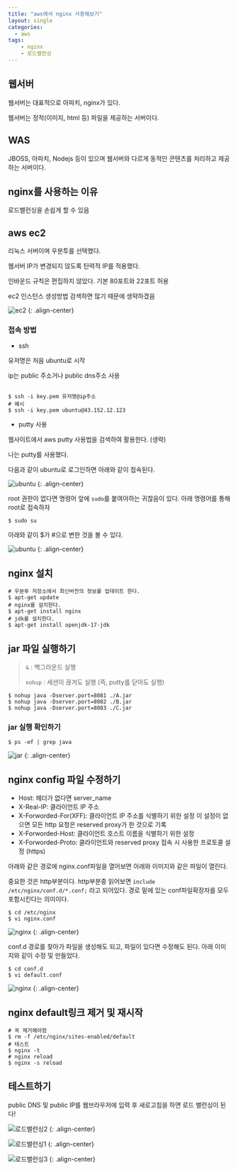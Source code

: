 ```yaml
---
title: "aws에서 nginx 사용해보기"
layout: single
categories:
  - aws
tags:
	- nginx
	- 로드밸런싱
---
```


## 웹서버
웹서버는 대표적으로 아파치, nginx가 있다.

웹서버는 정적(이미지, html 등) 파일을 제공하는 서버이다.

## WAS
JBOSS, 아파치, Nodejs 등이 있으며 웹서버와 다르게 동적인 콘텐츠를 처리하고 제공하는 서버이다.

## nginx를 사용하는 이유
로드밸런싱을 손쉽게 할 수 있음

## aws ec2
리눅스 서버이며 우분투를 선택했다.

웹서버 IP가 변경되지 않도록 탄력적 IP를 적용했다.

인바운드 규칙은 편집하지 않았다. 기본 80포트와 22포트 허용

ec2 인스턴스 생성방법 검색하면 많기 때문에 생략하겠음

![ec2](https://github.com/kimhyunso/kimhyunso.github.io/assets/87798982/8b9e2f33-126e-4b4f-926f-f47f58521894)
{: .align-center}

### 접속 방법
- ssh

유저명은 처음 ubuntu로 시작 

ip는 public 주소거나 public dns주소 사용
```shell

$ ssh -i key.pem 유저명@ip주소
# 예시
$ ssh -i key.pem ubuntu@43.152.12.123
```

- putty 사용

웹사이트에서 aws putty 사용법을 검색하여 활용한다. (생략)

나는 putty를 사용했다. 

다음과 같이 ubuntu로 로그인하면 아래와 같이 접속된다.

![ubuntu](https://github.com/kimhyunso/kimhyunso.github.io/assets/87798982/6ae0badb-a94f-4a36-9335-4909ebfe0d87)
{: .align-center}

root 권한이 없다면 명령어 앞에 `sudo`를 붙여야하는 귀찮음이 있다. 아래 명령어를 통해 root로 접속하자

```shell
$ sudo su
```

아래와 같이 $가 #으로 변한 것을 볼 수 있다.

![ubuntu](https://github.com/kimhyunso/kimhyunso.github.io/assets/87798982/ccb4f63e-af00-400e-bee1-a1774d5cc849)
{: .align-center}

## nginx 설치
```shell
# 우분투 저장소에서 최신버전의 정보를 업데이트 한다.
$ apt-get update
# nginx를 설치한다.
$ apt-get install nginx
# jdk를 설치한다.
$ apt-get install openjdk-17-jdk
```

## jar 파일 실행하기
> `&` : 백그라운드 실행
>
> `nohup` : 세션이 끊겨도 실행 (즉, putty를 닫아도 실행)
```shell
$ nohup java -Dserver.port=8081 ./A.jar
$ nohup java -Dserver.port=8082 ./B.jar
$ nohup java -Dserver.port=8083 ./C.jar
```

### jar 실행 확인하기
```shell
$ ps -ef | grep java
```
![jar](https://github.com/kimhyunso/kimhyunso.github.io/assets/87798982/8964517a-5abd-4752-8e0d-0e4668dcc1e5)
{: .align-center}

## nginx config 파일 수정하기
- Host: 헤더가 없다면 server_name
- X-Real-IP: 클라이언트 IP 주소
- X-Forworded-For(XFF): 클라이언트 IP 주소를 식별하기 위한 설정
이 설정이 없으면 모든 http 요청은 reserved proxy가 한 것으로 기록
- X-Forworded-Host: 클라이언트 호스트 이름을 식별하기 위한 설정
- X-Forworded-Proto: 클라이언트와 reserved proxy 접속 시 사용한 프로토콜 설정 (https)

아래와 같은 경로에 nginx.conf파일을 열어보면 아래와 이미지와 같은 파일이 열린다.

중요한 것은 http부분이다. http부분중 읽어보면 `include /etc/nginx/conf.d/*.conf;` 라고 되어있다. 경로 밑에 있는 conf파일확장자를 모두 포함시킨다는 의미이다.

```shell
$ cd /etc/nginx
$ vi nginx.conf
```

![nginx](https://github.com/kimhyunso/kimhyunso.github.io/assets/87798982/40156a81-d9a0-45e6-9b1f-7970ca962377)
{: .align-center}


conf.d 경로를 찾아가 파일을 생성해도 되고, 파일이 있다면 수정해도 된다. 아래 이미지와 같이 수정 및 만들었다.

```shell
$ cd conf.d
$ vi default.conf
```
![nginx](https://github.com/kimhyunso/kimhyunso.github.io/assets/87798982/d2f9d148-06f4-4b91-aef1-d5abc503bd34)
{: .align-center}

## nginx default링크 제거 및 재시작
```shell
# 꼭 제거해야함
$ rm -f /etc/nginx/sites-enabled/default
# 테스트
$ nginx -t
# nginx reload
$ nginx -s reload
```

## 테스트하기
public DNS 및 public IP를 웹브라우저에 입력 후 새로고침을 하면 로드 밸런싱이 된다!

![로드밸런싱2](https://github.com/kimhyunso/kimhyunso.github.io/assets/87798982/6efb5bcd-c031-49c9-b013-3249956ed765)
{: .align-center}

![로드밸런싱1](https://github.com/kimhyunso/kimhyunso.github.io/assets/87798982/34cf7c9f-8668-4dca-a92b-9fd3b66d3fb3)
{: .align-center}


![로드밸런싱3](https://github.com/kimhyunso/kimhyunso.github.io/assets/87798982/27a317b3-2a2a-4d01-9ea9-8961c7256fc1)
{: .align-center}











